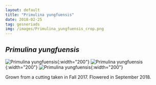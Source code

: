 ```yaml
---
layout: default
title: "Primulina yungfuensis"
date: 2018-02-25
tag: gesneriads
img: /images/Primulina_yungfuensis_crop.png
---
```


## _Primulina yungfuensis_

![Primulina yungfuensis](/images/Primulina_yungfuensis_4_1.png){:width="200"}
![Primulina yungfuensis](/images/Primulina_yungfuensis_2_1.png){:width="200"}
![Primulina yungfuensis](/images/primulina_yungfuensis_flower_3.png){:width="200"}

Grown from a cutting taken in Fall 2017. Flowered in September 2018. 
